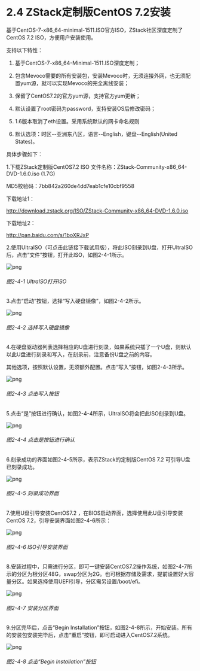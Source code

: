 # 2.4 ZStack定制版CentOS 7.2安装

基于CentOS-7-x86_64-minimal-1511.ISO官方ISO，ZStack社区深度定制了CentOS 7.2 ISO，方便用户安装使用。

支持以下特性：

1. 基于CentOS-7-x86_64-Minimal-1511.ISO深度定制；

2. 包含Mevoco需要的所有安装包，安装Mevoco时，无须连接外网，也无须配置yum源，就可以实现Mevoco的完全离线安装；

3. 保留了CentOS7.2的官方yum源，支持官方yum更新；

4. 默认设置了root密码为password，支持安装OS后修改密码；

5. 1.6版本取消了eth设置。采用系统默认的网卡命名规则

6. 默认选项：时区--亚洲东八区，语言--English，键盘--English(United States)。

具体步骤如下：


1.下载ZStack定制版CentOS7.2 ISO
文件名称：ZStack-Community-x86_64-DVD-1.6.0.iso (1.7G) 

MD5校验码：7bb842a260de4dd7eab1cfe10cbf9558 

下载地址1：

http://download.zstack.org/ISO/ZStack-Community-x86_64-DVD-1.6.0.iso

下载地址2：

http://pan.baidu.com/s/1boXRJxP

2.使用UltraISO（可点击此链接下载试用版），将此ISO刻录到U盘，打开UltraISO后，点击“文件”按钮，打开此ISO，如图2-4-1所示。

![png](../images/2-4-1.png "图2-4-1 UltraISO打开ISO")
###### 图2-4-1 UltraISO打开ISO 
  
3.点击“启动”按钮，选择“写入硬盘镜像”，如图2-4-2所示。

![png](../images/2-4-2.png "图2-4-2 选择写入硬盘镜像")
###### 图2-4-2 选择写入硬盘镜像
 

4.在硬盘驱动器列表选择相应的U盘进行刻录，如果系统只插了一个U盘，则默认以此U盘进行刻录和写入，在刻录前，注意备份U盘之前的内容。

其他选项，按照默认设置，无须额外配置。点击“写入”按钮，如图2-4-3所示。

![png](../images/2-4-3.png "图2-4-3 点击写入按钮")
###### 图2-4-3 点击写入按钮

5.点击“是”按钮进行确认，如图2-4-4所示，UltraISO将会把此ISO刻录到U盘。

![png](../images/2-4-4.png "图2-4-4 点击是按钮进行确认")
###### 图2-4-4 点击是按钮进行确认

6.刻录成功的界面如图2-4-5所示，表示ZStack的定制版CentOS 7.2 可引导U盘已刻录成功。

![png](../images/2-4-3.png "图2-4-5 刻录成功界面") 
###### 图2-4-5 刻录成功界面

7.使用U盘引导安装CentOS7.2 ，在BIOS启动界面，选择使用此U盘引导安装CentOS 7.2，引导安装界面如图2-4-6所示：

![png](../images/2-4-3.png "图2-4-6 ISO引导安装界面") 
###### 图2-4-6 ISO引导安装界面

8.安装过程中，只需进行分区，即可一键安装CentOS7.2操作系统，如图2-4-7所示的分区为根分区48G，swap分区为2G。也可根据存储及需求，提前设置好大容量分区。如果选择使用UEFI引导，分区需另设置/boot/efi。

![png](../images/2-4-7.png "图2-4-7 安装分区界面") 
###### 图2-4-7 安装分区界面

9.分区完毕后，点击“Begin Installation”按钮，如图2-4-8所示，开始安装。所有的安装包安装完毕后，点击“重启”按钮，即可启动进入CentOS7.2系统。

![png](../images/2-4-8.png "图2-4-8  点击“Begin Installation”按钮") 
###### 图2-4-8 点击“Begin Installation”按钮

